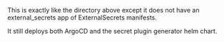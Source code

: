 This is exactly like the directory above except it does not have an external_secrets app of ExternalSecrets manifests.

It still deploys both ArgoCD and the secret plugin generator helm chart.
